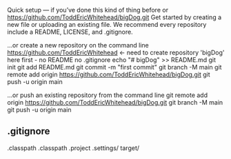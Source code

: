 Quick setup — if you’ve done this kind of thing before
or	
https://github.com/ToddEricWhitehead/bigDog.git
Get started by creating a new file or uploading an existing file. We recommend every repository include a README, LICENSE, and .gitignore.

…or create a new repository on the command line
https://github.com/ToddEricWhitehead <- need to create repository 'bigDog' here first - no README no .gitignore
echo "# bigDog" >> README.md
git init
git add README.md
git commit -m "first commit"
git branch -M main
git remote add origin https://github.com/ToddEricWhitehead/bigDog.git
git push -u origin main

…or push an existing repository from the command line
git remote add origin https://github.com/ToddEricWhitehead/bigDog.git
git branch -M main
git push -u origin main


.gitignore
-----
.classpath
.classpath
.project
.settings/
target/


